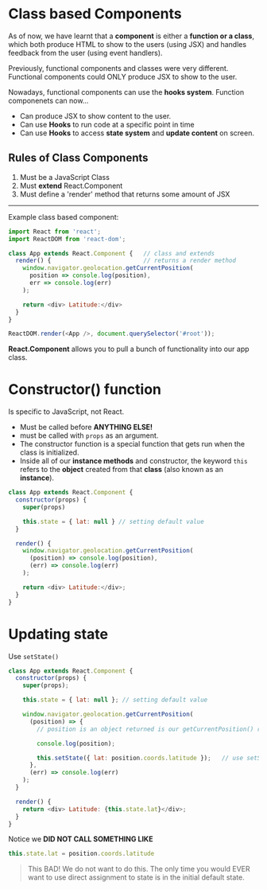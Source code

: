 # Class based Components

As of now, we have learnt that a **component** is either a **function or a class**, which both produce HTML to show to the users (using JSX) and handles feedback from the user (using event handlers).

Previously, functional components and classes were very different. Functional components could ONLY produce JSX to show to the user. 

Nowadays, functional components can use the **hooks system**.
Function componenets can now...
- Can produce JSX to show content to the user.
- Can use **Hooks** to run code at a specific point in time 
- Can use **Hooks** to access **state system** and **update content** on screen.

## Rules of Class Components
1. Must be a JavaScript Class
2. Must **extend** React.Component
3. Must define a 'render' method that returns some amount of JSX
---
Example class based component:
```js
import React from 'react';
import ReactDOM from 'react-dom';

class App extends React.Component {   // class and extends
  render() {                          // returns a render method
    window.navigator.geolocation.getCurrentPosition(
      position => console.log(position),
      err => console.log(err)
    );

    return <div> Latitude:</div>    
  }
}

ReactDOM.render(<App />, document.querySelector('#root'));
```

**React.Component** allows you to pull a bunch of functionality into our app class. 

# Constructor() function

Is specific to JavaScript, not React. 
- Must be called before **ANYTHING ELSE!**
- must be called with `props` as an argument.
- The constructor function is a special function that gets run when the class is initialized. 
- Inside all of our **instance methods** and constructor, the keyword `this` refers to the **object** created from that **class** (also known as an **instance**).


```js
class App extends React.Component {
  constructor(props) {
    super(props)

    this.state = { lat: null } // setting default value
  }

  render() {
    window.navigator.geolocation.getCurrentPosition(
      (position) => console.log(position),
      (err) => console.log(err)
    );

    return <div> Latitude:</div>;
  }
}
```

# Updating state

Use `setState()`

```js
class App extends React.Component {
  constructor(props) {
    super(props);

    this.state = { lat: null }; // setting default value

    window.navigator.geolocation.getCurrentPosition(
      (position) => {
        // position is an object returned is our getCurrentPosition() runs sucessfully

        console.log(position);

        this.setState({ lat: position.coords.latitude });   // use setState() to update
      },
      (err) => console.log(err)
    );
  }

  render() {
    return <div> Latitude: {this.state.lat}</div>;
  }
}
```

Notice we **DID NOT CALL SOMETHING LIKE**
```js
this.state.lat = position.coords.latitude
```
> This BAD! We do not want to do this. 
> The only time you would EVER want to use direct assignment to state is in the initial default state.

